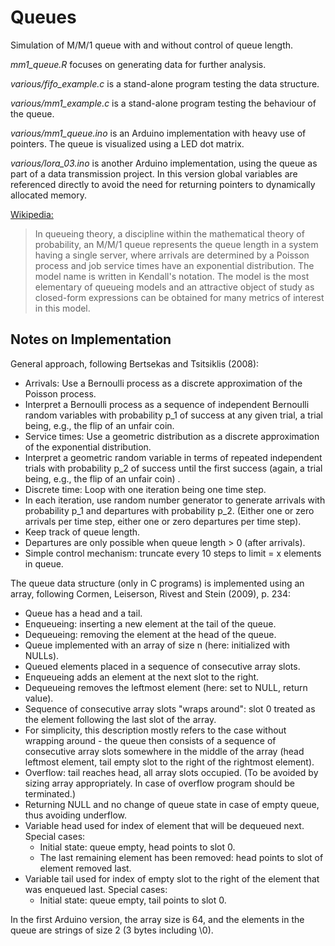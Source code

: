 # Queues

Simulation of M/M/1 queue with and without control of queue length.

*mm1_queue.R* focuses on generating data for further analysis.

*various/fifo_example.c* is a stand-alone program testing the data structure.

*various/mm1_example.c* is a stand-alone program testing the behaviour of 
the queue.

*various/mm1_queue.ino* is an Arduino implementation with heavy use of 
pointers. The queue is visualized using a LED dot matrix.

*various/lora_03.ino* is another Arduino implementation, using the queue as 
part of a data transmission project. In this version global variables are
referenced directly to avoid the need for returning pointers to dynamically 
allocated memory.


[Wikipedia:](https://en.wikipedia.org/wiki/M/M/1_queue)

> In queueing theory, a discipline within the mathematical theory of
 probability, an M/M/1 queue represents the queue length in a system
 having a single server, where arrivals are determined by a Poisson
 process and job service times have an exponential distribution.
 The model name is written in Kendall's notation. The model is the
 most elementary of queueing models and an attractive object of study
 as closed-form expressions can be obtained for many metrics of interest
 in this model.

## Notes on Implementation

General approach, following Bertsekas and Tsitsiklis (2008):

* Arrivals: Use a Bernoulli process as a discrete approximation of the 
Poisson process.
* Interpret a Bernoulli process as a sequence of independent Bernoulli 
random variables with probability p_1 of success at any given trial,
a trial being, e.g., the flip of an unfair coin.
* Service times: Use a geometric distribution as a discrete approximation 
of the exponential distribution.
* Interpret a geometric random variable in terms of repeated independent 
trials with probability p_2 of success until the first success (again, a 
trial being, e.g., the flip of an unfair coin) .
* Discrete time: Loop with one iteration being one time step.
* In each iteration, use random number generator to generate arrivals with 
probability p_1 and departures with probability p_2. (Either one or 
zero arrivals per time step, either one or zero departures per time step).
* Keep track of queue length.
* Departures are only possible when queue length > 0 (after arrivals).
* Simple control mechanism: truncate every 10 steps to limit = x elements 
in queue.

The queue data structure (only in C programs) is implemented using an 
array, following Cormen, Leiserson, Rivest and Stein (2009), p. 234:
 
* Queue has a head and a tail.
* Enqueueing: inserting a new element at the tail of the queue.
* Dequeueing: removing the element at the head of the queue.
* Queue implemented with an array of size n (here: initialized with NULLs).
* Queued elements placed in a sequence of consecutive array slots.
* Enqueueing adds an element at the next slot to the right.
* Dequeueing removes the leftmost element (here: set to NULL, return value).
* Sequence of consecutive array slots "wraps around": slot 0 treated as 
the element following the last slot of the array.
* For simplicity, this description mostly refers to the case without 
wrapping around - the queue then consists of a sequence of consecutive array 
slots somewhere in the middle of the array (head leftmost element, tail 
empty slot to the right of the rightmost element).
* Overflow: tail reaches head, all array slots occupied. (To be avoided by 
sizing array appropriately. In case of overflow program should be 
terminated.)
* Returning NULL and no change of queue state in case of empty queue, 
thus avoiding underflow.
* Variable head used for index of element that will be dequeued next. 
Special cases: 
  * Initial state: queue empty, head points to slot 0.
  * The last remaining element has been removed: head points to slot of 
 element removed last.
* Variable tail used for index of empty slot to the right of the element 
that was enqueued last. Special cases:
  * Initial state: queue empty, tail points to slot 0.

In the first Arduino version, the array size is 64, and the elements in the 
queue are strings of size 2 (3 bytes including \0).
